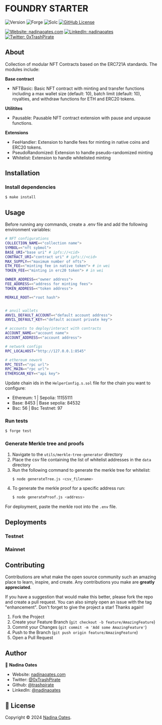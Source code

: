 # FOUNDRY STARTER

![Version](https://img.shields.io/badge/version-1.0.0-blue.svg?style=for-the-badge)
![Forge](https://img.shields.io/badge/forge-v0.2.0-blue.svg?style=for-the-badge)
![Solc](https://img.shields.io/badge/solc-v0.8.20-blue.svg?style=for-the-badge)
[![GitHub License](https://img.shields.io/github/license/trashpirate/foundry-starter?style=for-the-badge)](https://github.com/trashpirate/foundry-starter/blob/master/LICENSE)

[![Website: nadinaoates.com](https://img.shields.io/badge/Portfolio-00e0a7?style=for-the-badge&logo=Website)](https://nadinaoates.com)
[![LinkedIn: nadinaoates](https://img.shields.io/badge/LinkedIn-0a66c2?style=for-the-badge&logo=LinkedIn&logoColor=f5f5f5)](https://linkedin.com/in/nadinaoates)
[![Twitter: 0xTrashPirate](https://img.shields.io/badge/@0xTrashPirate-black?style=for-the-badge&logo=X)](https://twitter.com/0xTrashPirate)


## About
Collection of modular NFT Contracts based on the ERC721A standards. The modules include:

**Base contract**  
- NFTBasic: Basic NFT contract with minting and transfer functions including a max wallet size (default: 10), batch limit (default: 10), royalties, and withdraw functions for ETH and ERC20 tokens.

**Utilitites**  
- Pausable: Pausable NFT contract extension with pause and unpause functions.

**Extensions**  
- FeeHandler: Extension to handle fees for minting in native coins and ERC20 tokens.
- PseudoRandomized: Extension to handle pseudo-randomized minting
- Whitelist: Extension to handle whitelisted minting

## Installation

### Install dependencies
```bash
$ make install
```

## Usage
Before running any commands, create a .env file and add the following environment variables:

```bash
# NFT configurations
COLLECTION_NAME=<"collection name">
SYMBOL=<"nft sybmol">
BASE_URI="base uri" # ipfs://<cid>
CONTRACT_URI="contract uri" # ipfs://<cid>
MAX_SUPPLY=<"maximum number of nfts">
ETH_FEE=<"minting fee in native token"> # in wei
TOKEN_FEE=<"minting in erc20 token"> # in wei

OWNER_ADDRESS=<"owner address">
FEE_ADDRESS=<"address for minting fees">
TOKEN_ADDRESS=<"token address">

MERKLE_ROOT=<"root hash">


# anvil wallets
ANVIL_DEFAULT_ACCOUNT=<"default account address">
ANVIL_DEFAULT_KEY=<"default account private key">

# accounts to deploy/interact with contracts
ACCOUNT_NAME=<"account name">
ACCOUNT_ADDRESS=<"account address">

# network configs
RPC_LOCALHOST="http://127.0.0.1:8545"

# ethereum nework
RPC_TEST=<"rpc url">
RPC_MAIN=<"rpc url">
ETHERSCAN_KEY=<"api key">


```

Update chain ids in the `HelperConfig.s.sol` file for the chain you want to configure:

- Ethereum: 1 | Sepolia: 11155111 
- Base: 8453 | Base sepolia: 84532
- Bsc: 56 | Bsc Testnet: 97

### Run tests
```bash
$ forge test
```

### Generate Merkle tree and proofs

1. Navigate to the `utils/merkle-tree-generator` directory
2. Place the csv file containing the list of whitelist addresses in the `data` directory
3. Run the following command to generate the merkle tree for whitelist:
    ```bash
    $ node generateTree.js <csv_filename>
    ```
4. To generate the merkle proof for a specific address run:
    ```bash
    $ node generateProof.js <address>
    ```
For deployment, paste the merkle root into the `.env` file.

## Deployments

### Testnet
### Mainnet

## Contributing

Contributions are what make the open source community such an amazing place to learn, inspire, and create. Any contributions you make are **greatly appreciated**.

If you have a suggestion that would make this better, please fork the repo and create a pull request. You can also simply open an issue with the tag "enhancement".
Don't forget to give the project a star! Thanks again!

1. Fork the Project
2. Create your Feature Branch (`git checkout -b feature/AmazingFeature`)
3. Commit your Changes (`git commit -m 'Add some AmazingFeature'`)
4. Push to the Branch (`git push origin feature/AmazingFeature`)
5. Open a Pull Request

## Author

👤 **Nadina Oates**

* Website: [nadinaoates.com](https://nadinaoates.com)
* Twitter: [@0xTrashPirate](https://twitter.com/0xTrashPirate)
* Github: [@trashpirate](https://github.com/trashpirate)
* LinkedIn: [@nadinaoates](https://linkedin.com/in/nadinaoates)


## 📝 License

Copyright © 2024 [Nadina Oates](https://github.com/trashpirate).

